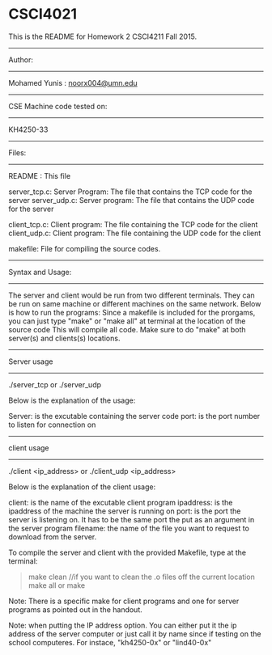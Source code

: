 # CSCI4021
This is the README for Homework 2 CSCI4211 Fall 2015.

**********************************
Author:
**********************************	
Mohamed Yunis : noorx004@umn.edu

**********************************
CSE Machine code tested on:
**********************************
KH4250-33

**********************************
Files:
**********************************
README : This file

server_tcp.c:	Server Program: The file that contains the TCP code for the server
server_udp.c:  Server program:  The file that contains the UDP code for the server

client_tcp.c:	Client program: The file containing the TCP code for the client
client_udp.c:	Client program: The file containing the UDP code for the client 

makefile: 	File for compiling the source codes. 

********************
Syntax and Usage:
********************
The server and client would be run from two different terminals. They can be run on same machine or different machines
on the same network. Below is how to run the programs:
Since a makefile is included for the prorgams, you can just type "make" or "make all" at terminal at the location of the source code 
This will compile all code.
Make sure to do "make" at both server(s) and clients(s) locations.  

**************
Server usage
**************

./server_tcp <port> or ./server_udp <port>

Below is the explanation of the usage:

Server: is the excutable containing the server code
port: is the port number to listen for connection on


***************
client usage
***************

./client <ip_address> <port> <filename> or ./client_udp <ip_address> <port> <filename>

Below is the explanation of the client usage:

client: is the name of the excutable client program
ipaddress: is the ipaddress of the machine the server is running on
port: is the port the server is listening on. It has to be the same port the put as an argument in the server program
filename: the name of the file you want to request to download from the server. 

 
To compile the server and client with the provided Makefile, type at the terminal:

>make clean //if you want to clean the .o files off the current location
>make all or make

Note: There is a specific make for client programs and one for server programs as pointed out in the handout. 

Note: when putting the IP address option. You can either put it the ip address of the server computer or just call it by name 
	since if testing on the school computeres. For instace, "kh4250-0x" or "lind40-0x"



